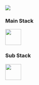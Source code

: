 <img src="https://capsule-render.vercel.app/api?type=Waving&color=timeGradient&height=200&section=header&text=GiJun Github!&fontSize=90" />

### Main Stack
<image src="https://github.com/gijun0725/gijun0725/assets/119472512/03dabc79-3f75-4797-83c4-273cf195cc62" height="50">
  
### Sub Stack
<image src="https://github.com/gijun0725/gijun0725/assets/119472512/51cc6677-b81f-4aec-8d8c-d94f26a48194" height="50">

